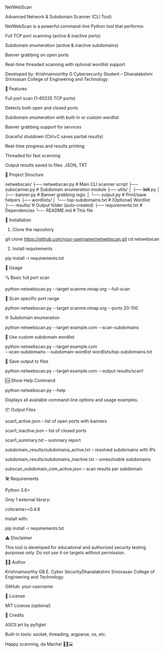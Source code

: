 NetWebScan

Advanced Network & Subdomain Scanner (CLI Tool)

NetWebScan is a powerful command-line Python tool that performs:

Full TCP port scanning (active & inactive ports)

Subdomain enumeration (active & inactive subdomains)

Banner grabbing on open ports

Real-time threaded scanning with optional wordlist support

Developed by: Krishnamoorthy G Cybersecurity Student – Dhanalakshmi Srinivasan College of Engineering and Technology

🔧 Features

Full port scan (1–65535 TCP ports)

Detects both open and closed ports

Subdomain enumeration with built-in or custom wordlist

Banner grabbing support for services

Graceful shutdown (Ctrl+C saves partial results)

Real-time progress and results printing

Threaded for fast scanning

Output results saved to files: JSON, TXT

📁 Project Structure

netwebscan/
├── netwebscan.py               # Main CLI scanner script
├── subscanner.py               # Subdomain enumeration module
├── utils/
│   ├── __init__.py
│   ├── banner.py               # Banner grabbing logic
│   └── output.py               # Print/save helpers
├── wordlists/
│   └── top-subdomains.txt      # (Optional) Wordlist
├── results/                    # Output folder (auto-created)
├── requirements.txt            # Dependencies
└── README.md                   # This file

🚀 Installation

1. Clone the repository

git clone https://github.com/your-username/netwebscan.git
cd netwebscan

2. Install requirements

pip install -r requirements.txt

🧪 Usage

🔍 Basic full port scan

python netwebscan.py --target scanme.nmap.org --full-scan

🎯 Scan specific port range

python netwebscan.py --target scanme.nmap.org --ports 20-100

🌐 Subdomain enumeration

python netwebscan.py --target example.com --scan-subdomains

📂 Use custom subdomain wordlist

python netwebscan.py --target example.com \
    --scan-subdomains --subdomain-wordlist wordlists/top-subdomains.txt

💾 Save output to files

python netwebscan.py --target example.com --output results/scan1

🆘 Show Help Command

python netwebscan.py --help

Displays all available command-line options and usage examples.

📦 Output Files

scan1_active.json – list of open ports with banners

scan1_inactive.json – list of closed ports

scan1_summary.txt – summary report

subdomain_results/subdomains_active.txt – resolved subdomains with IPs

subdomain_results/subdomains_inactive.txt – unresolvable subdomains

subscan_subdomain_com_active.json – scan results per subdomain

🛠 Requirements

Python 3.6+

Only 1 external library:

colorama>=0.4.6

Install with:

pip install -r requirements.txt

⚠️ Disclaimer

This tool is developed for educational and authorized security testing purposes only. Do not use it on targets without permission.

👨‍💻 Author

Krishnamoorthy GB.E. Cyber SecurityDhanalakshmi Srinivasan College of Engineering and Technology

GitHub: your-username

📜 License

MIT License (optional)

🌟 Credits

ASCII art by pyfiglet

Built-in tools: socket, threading, argparse, os, etc.

Happy scanning, da Macha! 🕵️‍♂️💻


